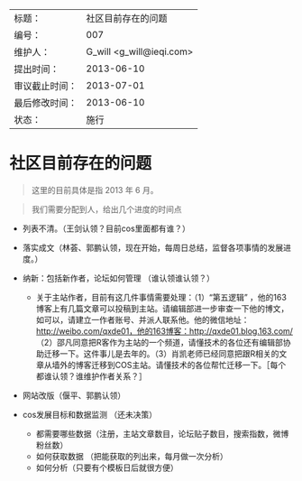<table>
    <tr>
        <td>标题：</td>
        <td>社区目前存在的问题</td>
    </tr>
    <tr>
        <td>编号：</td>
        <td>007</td>
    </tr>
    <tr>
        <td>维护人：</td>
        <td>G_will &lt;g_will@ieqi.com&gt;</td>
    </tr>
    <tr>
        <td>提出时间：</td>
        <td> 2013-06-10 </td>
    </tr>
    <tr>
        <td>审议截止时间：</td>
        <td> 2013-07-01 </td>
    </tr>
    <tr>
        <td>最后修改时间：</td>
        <td> 2013-06-10 </td>
    </tr>
    <tr>
        <td>状态：</td>
        <td>施行</td>
    </tr> 
</table>

# 社区目前存在的问题

> 这里的目前具体是指 2013 年 6 月。

> 我们需要分配到人，给出几个进度的时间点

- 列表不清。（王剑认领？目前cos里面都有谁？）
- 落实成文（林荟、郭鹏认领，现在开始，每周日总结，监督各项事情的发展进度。）
- 纳新：包括新作者，论坛如何管理 （谁认领谁认领？）

  - 关于主站作者，目前有这几件事情需要处理：（1）“第五逻辑” ，他的163博客上有几篇文章可以投稿到主站。请编辑部进一步审查一下他的博文，如可以，请建立一作者账号、并派人联系他。他的微信地址：http://weibo.com/qxde01，他的163博客：http://qxde01.blog.163.com/ （2）邵凡同意把R客作为主站的一个频道，请懂技术的各位还有编辑部协助迁移一下。这件事儿是去年的。（3）肖凯老师已经同意把跟R相关的文章从墙外的博客迁移到COS主站。请懂技术的各位帮忙迁移一下。［每个都谁认领？谁维护作者关系？］
  
- 网站改版（偃平、郭鹏认领）
- cos发展目标和数据监测 （还未决策）

  - 都需要哪些数据（注册，主站文章数目，论坛贴子数目，搜索指数，微博粉丝数） 
  - 如何获取数据 （把能获取的列出来，每月做一次分析）
  - 如何分析（只要有个模板日后就很方便）
